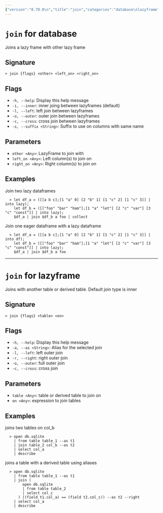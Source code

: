 ```yaml
---
{"version":"0.70.0\n","title":"join","categories":"database\nlazyframe","usage":"Joins a lazy frame with other lazy frame\nJoins with another table or derived table. Default join type is inner\n"}
---
```

<!-- THIS FILE IS GENERATED BY update_book_commands.cjs USING NUSHELL'S HELP COMMANDS.
REFRAIN FROM EDITING IT MANUALLY.-->
# <code>join</code> for database

<div class='command-title'>Joins a lazy frame with other lazy frame</div>

## Signature

```> join {flags} <other> <left_on> <right_on>```

## Flags

 * ```-h, --help```: Display this help message
 * ```-i, --inner```: inner joing between lazyframes (default)
 * ```-l, --left```: left join between lazyframes
 * ```-o, --outer```: outer join between lazyframes
 * ```-c, --cross```: cross join between lazyframes
 * ```-s, --suffix <String>```: Suffix to use on columns with same name
## Parameters

 * ```other <Any>```: LazyFrame to join with
 * ```left_on <Any>```: Left column(s) to join on
 * ```right_on <Any>```: Right column(s) to join on
## Examples

  Join two lazy dataframes
```shell
  > let df_a = ([[a b c];[1 "a" 0] [2 "b" 1] [1 "c" 2] [1 "c" 3]] | into lazy);
    let df_b = ([["foo" "bar" "ham"];[1 "a" "let"] [2 "c" "var"] [3 "c" "const"]] | into lazy);
    $df_a | join $df_b a foo | collect
```
  Join one eager dataframe with a lazy dataframe
```shell
  > let df_a = ([[a b c];[1 "a" 0] [2 "b" 1] [1 "c" 2] [1 "c" 3]] | into df);
    let df_b = ([["foo" "bar" "ham"];[1 "a" "let"] [2 "c" "var"] [3 "c" "const"]] | into lazy);
    $df_a | join $df_b a foo
```

---
# <code>join</code> for lazyframe

<div class='command-title'>Joins with another table or derived table. Default join type is inner</div>

## Signature

```> join {flags} <table> <on>```

## Flags

 * ```-h, --help```: Display this help message
 * ```-a, --as <String>```: Alias for the selected join
 * ```-l, --left```: left outer join
 * ```-r, --right```: right outer join
 * ```-o, --outer```: full outer join
 * ```-c, --cross```: cross join
## Parameters

 * ```table <Any>```: table or derived table to join on
 * ```on <Any>```: expression to join tables
## Examples

  joins two tables on col_b
```shell
  > open db.sqlite
    | from table table_1 --as t1
    | join table_2 col_b --as t2
    | select col_a
    | describe
```
  joins a table with a derived table using aliases
```shell
  > open db.sqlite
    | from table table_1 --as t1
    | join (
        open db.sqlite
        | from table table_2
        | select col_c
      ) ((field t1.col_a) == (field t2.col_c)) --as t2 --right
    | select col_a
    | describe
```


